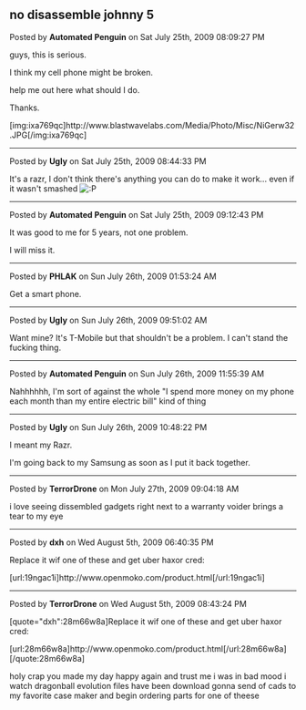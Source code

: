 ## no disassemble johnny 5
Posted by **Automated Penguin** on Sat July 25th, 2009 08:09:27 PM

guys, this is serious.

I think my cell phone might be broken.

help me out here what should I do.

Thanks.

[img:ixa769qc]http&#58;//www&#46;blastwavelabs&#46;com/Media/Photo/Misc/NiGerw32&#46;JPG[/img:ixa769qc]

--------------------------------------------------------------------------------

Posted by **Ugly** on Sat July 25th, 2009 08:44:33 PM

It's a razr, I don't think there's anything you can do to make it work... even if it wasn't smashed <!-- s:P --><img src="{SMILIES_PATH}/icon_razz.gif" alt=":P" title="Razz" /><!-- s:P -->

--------------------------------------------------------------------------------

Posted by **Automated Penguin** on Sat July 25th, 2009 09:12:43 PM

It was good to me for 5 years, not one problem.

I will miss it.

--------------------------------------------------------------------------------

Posted by **PHLAK** on Sun July 26th, 2009 01:53:24 AM

Get a smart phone.

--------------------------------------------------------------------------------

Posted by **Ugly** on Sun July 26th, 2009 09:51:02 AM

Want mine? It's T-Mobile but that shouldn't be a problem. I can't stand the fucking thing.

--------------------------------------------------------------------------------

Posted by **Automated Penguin** on Sun July 26th, 2009 11:55:39 AM

Nahhhhhh, I'm sort of against the whole &quot;I spend more money on my phone each month than my entire electric bill&quot; kind of thing

--------------------------------------------------------------------------------

Posted by **Ugly** on Sun July 26th, 2009 10:48:22 PM

I meant my Razr.

I'm going back to my Samsung as soon as I put it back together.

--------------------------------------------------------------------------------

Posted by **TerrorDrone** on Mon July 27th, 2009 09:04:18 AM

i love seeing dissembled gadgets right next to a warranty voider brings a tear to my eye

--------------------------------------------------------------------------------

Posted by **dxh** on Wed August 5th, 2009 06:40:35 PM

Replace it wif one of these and get uber haxor cred:

[url:19ngac1i]http&#58;//www&#46;openmoko&#46;com/product&#46;html[/url:19ngac1i]

--------------------------------------------------------------------------------

Posted by **TerrorDrone** on Wed August 5th, 2009 08:43:24 PM

[quote=&quot;dxh&quot;:28m66w8a]Replace it wif one of these and get uber haxor cred:

[url:28m66w8a]http&#58;//www&#46;openmoko&#46;com/product&#46;html[/url:28m66w8a][/quote:28m66w8a]

holy crap you made my day happy again 
and trust me i was in bad mood i watch dragonball evolution
files have been download gonna send of cads to my favorite case maker and begin ordering parts for one of theese
